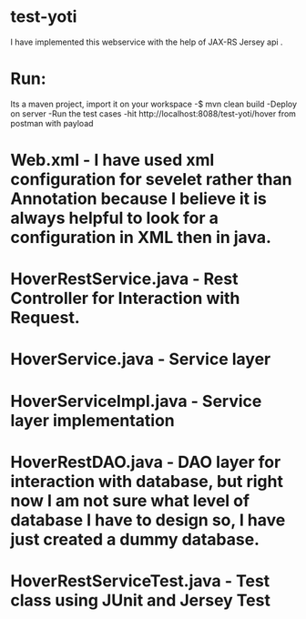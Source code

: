 # test-yoti

I have implemented this webservice with the help of JAX-RS Jersey api .
# Run:
Its a maven project, import it on your workspace
  -$ mvn clean build
  -Deploy on server
  -Run the test cases
  -hit http://localhost:8088/test-yoti/hover from postman with payload

# Web.xml - I have used xml configuration for sevelet rather than Annotation because I believe it is always helpful to look for a configuration in XML then in java.

# HoverRestService.java - Rest Controller for Interaction with Request.

# HoverService.java - Service layer

# HoverServiceImpl.java - Service layer implementation

# HoverRestDAO.java - DAO layer for interaction with database, but right now I am not sure what level of database I have to design so, I have just created a dummy database.

# HoverRestServiceTest.java - Test class using JUnit and Jersey Test
